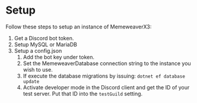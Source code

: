 
# Setup
Follow these steps to setup an instance of MemeweaverX3:
 1. Get a Discord bot token.
 2. Setup MySQL or MariaDB
 3. Setup a config.json
    1. Add the bot key under token.
    2. Set the MemeweaverDatabase connection string to the instance you wish to use.
    3. If execute the database migrations by issuing: `dotnet ef database update`
    4. Activate developer mode in the Discord client and get the ID of your test server. Put that ID into the `testGuild` setting.
